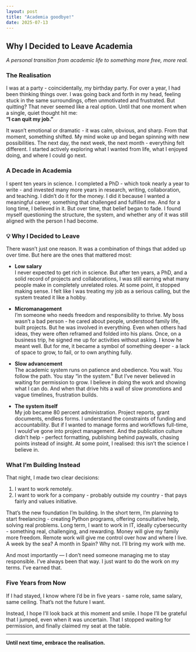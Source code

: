 ```yaml
---
layout: post
title: "Academia goodbye!"
date: 2025-07-13
---
```


## Why I Decided to Leave Academia  
_A personal transition from academic life to something more free, more real._

### The Realisation

I was at a party - coincidentally, my birthday party. For over a year, I had been thinking things over. I was going back and forth in my head, feeling stuck in the same surroundings, often unmotivated and frustrated. But quitting? That never seemed like a real option. Until that one moment when a single, quiet thought hit me:  
**“I can quit my job.”**

It wasn’t emotional or dramatic - it was calm, obvious, and sharp. From that moment, something shifted. My mind woke up and began spinning with new possibilities. The next day, the next week, the next month - everything felt different. I started actively exploring what I wanted from life, what I enjoyed doing, and where I could go next.

### A Decade in Academia

I spent ten years in science. I completed a PhD - which took nearly a year to write - and invested many more years in research, writing, collaboration, and teaching. I didn’t do it for the money. I did it because I wanted a meaningful career, something that challenged and fulfilled me. And for a long time, I believed in it. But over time, that belief began to fade. I found myself questioning the structure, the system, and whether any of it was still aligned with the person I had become.

### 💡 Why I Decided to Leave

There wasn’t just one reason. It was a combination of things that added up over time. But here are the ones that mattered most:

- **Low salary**  
  I never expected to get rich in science. But after ten years, a PhD, and a solid record of projects and collaborations, I was still earning what many people make in completely unrelated roles. At some point, it stopped making sense. I felt like I was treating my job as a serious calling, but the system treated it like a hobby.

- **Micromanagement**  
  I’m someone who needs freedom and responsibility to thrive. My boss wasn’t a bad person - he cared about people, understood family life, built projects. But he was involved in everything. Even when others had ideas, they were often reframed and folded into his plans. Once, on a business trip, he signed me up for activities without asking. I know he meant well. But for me, it became a symbol of something deeper - a lack of space to grow, to fail, or to own anything fully.

- **Slow advancement**  
  The academic system runs on patience and obedience. You wait. You follow the path. You stay “in the system.” But I’ve never believed in waiting for permission to grow. I believe in doing the work and showing what I can do. And when that drive hits a wall of slow promotions and vague timelines, frustration builds.

- **The system itself**  
  My job became 80 percent administration. Project reports, grant documents, endless forms. I understand the constraints of funding and accountability. But if I wanted to manage forms and workflows full-time, I would’ve gone into project management. And the publication culture didn’t help - perfect formatting, publishing behind paywalls, chasing points instead of insight. At some point, I realised: this isn’t the science I believe in.

### What I’m Building Instead

That night, I made two clear decisions:

1. I want to work remotely.  
2. I want to work for a company - probably outside my country - that pays fairly and values initiative.

That’s the new foundation I’m building. In the short term, I’m planning to start freelancing - creating Python programs, offering consultative help, solving real problems. Long term, I want to work in IT, ideally cybersecurity - something real, challenging, and rewarding. Money will give my family more freedom. Remote work will give me control over how and where I live. A week by the sea? A month in Spain? Why not. I’ll bring my work with me.

And most importantly — I don’t need someone managing me to stay responsible. I’ve always been that way. I just want to do the work on my terms. I’ve earned that.

### Five Years from Now

If I had stayed, I know where I’d be in five years - same role, same salary, same ceiling. That’s not the future I want.

Instead, I hope I’ll look back at this moment and smile. I hope I’ll be grateful that I jumped, even when it was uncertain. That I stopped waiting for permission, and finally claimed my seat at the table.

---

**Until next time, embrace the realisation.**
